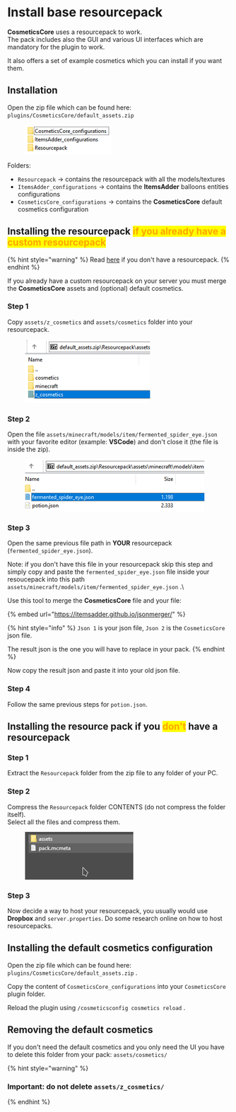 # Install base resourcepack

**CosmeticsCore** uses a resourcepack to work.\
The pack includes also the GUI and various UI interfaces which are mandatory for the plugin to work.

It also offers a set of example cosmetics which you can install if you want them.

## Installation

Open the zip file which can be found here: `plugins/CosmeticsCore/default_assets.zip`

<figure><img src="../.gitbook/assets/image.png" alt=""><figcaption></figcaption></figure>

Folders:

* `Resourcepack` -> contains the resourcepack with all the models/textures
* `ItemsAdder_configurations` -> contains the **ItemsAdder** balloons entities configurations
* `CosmeticsCore_configurations` -> contains the **CosmeticsCore** default cosmetics configuration



## Installing the resourcepack <mark style="color:orange;">if you already have a custom resourcepack</mark>

{% hint style="warning" %}
Read [here](install-base-resourcepack.md#installing-the-resource-pack-if-you-dont-have-a-resourcepack) if you don't have a resourcepack.
{% endhint %}

If you already have a custom resourcepack on your server you must merge the **CosmeticsCore** assets and (optional) default cosmetics.

### Step 1

Copy `assets/z_cosmetics` and `assets/cosmetics` folder into your resourcepack.&#x20;

<figure><img src="../.gitbook/assets/image (24).png" alt=""><figcaption></figcaption></figure>

### Step 2

Open the file `assets/minecraft/models/item/fermented_spider_eye.json` with your favorite editor (example: **VSCode**) and don't close it (the file is inside the zip).

<figure><img src="../.gitbook/assets/image (20).png" alt=""><figcaption></figcaption></figure>

### Step 3

Open the same previous file path in **YOUR** resourcepack (`fermented_spider_eye.json`).

Note: if you don't have this file in your resourcepack skip this step and simply copy and paste the `fermented_spider_eye.json` file inside your resoucepack into this path `assets/minecraft/models/item/fermented_spider_eye.json` .\


Use this tool to merge the **CosmeticsCore** file and your file:

{% embed url="https://itemsadder.github.io/jsonmerger/" %}

{% hint style="info" %}
`Json 1` is your json file, `Json 2` is the `CosmeticsCore` json file.

The result json is the one you will have to replace in your pack.
{% endhint %}

Now copy the result json and paste it into your old json file.

### Step 4

Follow the same previous steps for `potion.json`.

## Installing the resource pack if you <mark style="color:orange;">don't</mark> have a resourcepack

### Step 1

Extract the `Resourcepack` folder from the zip file to any folder of your PC.

### Step 2

Compress the `Resourcepack` folder CONTENTS (do not compress the folder itself).\
Select all the files and compress them.

<figure><img src="../.gitbook/assets/select.gif" alt=""><figcaption></figcaption></figure>

### Step 3

Now decide a way to host your resourcepack, you usually would use **Dropbox** and `server.properties`. Do some research online on how to host resourcepacks.

## Installing the default cosmetics configuration

Open the zip file which can be found here: `plugins/CosmeticsCore/default_assets.zip` .

Copy the content of `CosmeticsCore_configurations` into your `CosmeticsCore` plugin folder.

Reload the plugin using `/cosmeticsconfig cosmetics reload` .

## Removing the default cosmetics

If you don't need the default cosmetics and you only need the UI you have to delete this folder from your pack: `assets/cosmetics/`

{% hint style="warning" %}
### Important: do not delete `assets/z_cosmetics/`
{% endhint %}
